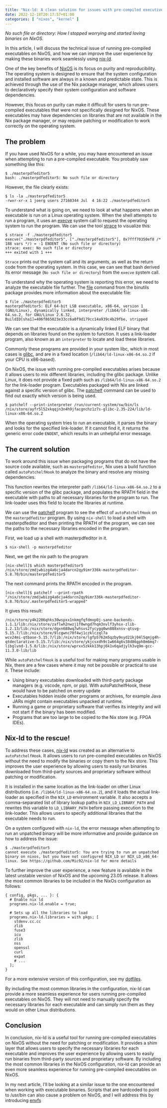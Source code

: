 ```yaml
---
title: "Nix-ld: A clean solution for issues with pre-compiled executives on Nixos"
date: 2022-12-18T20:17:57+01:00
categories: [ "nixos", "kernel" ]
---
```

*No such file or directory: How I stopped worrying and started loving binaries on NixOS.*

In this article, I will discuss the technical issue of running pre-compiled
executables on NixOS, and how we can improve the user experience 
by making these binaries work seamlessly using [nix-ld](https://github.com/Mic92/nix-ld).

One of the key benefits of [NixOS](https://nixos.org/) is its focus on purity
and reproducibility. The operating system is designed to ensure that the system
configuration and installed software are always in a known and predictable
state. This is achieved through the use of the Nix package manager, which allows
users to declaratively specify their system configuration and software
dependencies.

However, this focus on purity can make it difficult for users to run
pre-compiled executables that were not specifically designed for NixOS. These
executables may have dependencies on libraries that are not available in the Nix
package manager, or may require patching or modification to work correctly on
the operating system.


##  The problem

If you have used NixOS for a while, you may have encountered an issue when attempting to run a pre-compiled executable. You probably saw something like this:

```command
$ ./masterpdfeditor5
bash: ./masterpdfeditor5: No such file or directory
```

However, the file clearly exists:

```command
$ ls -la ./masterpdfeditor5
-rwxr-xr-x 1 joerg users 27160344 Jul  4 16:22 ./masterpdfeditor5
```

To understand what is going on, we need to look at what happens when an
executable is run on a Linux operating system. When the shell attempts to run a
program, it uses an
[execve](https://man7.org/linux/man-pages/man2/execve.2.html) system call to
request the operating system to run the program. We can use the tool
[strace](https://strace.io/) to visualize this:


```command
$ strace -f ./masterpdfeditor5
execve("./masterpdfeditor5", ["./masterpdfeditor5"], 0x7fff70350ef8 /* 188 vars */) = -1 ENOENT (No such file or directory)
strace: exec: No such file or directory
+++ exited with 1 +++
```

`Strace` prints out the system call and its arguments, as well as the return
code from the operating system. In this case, we can see that bash derived its
error message (`No such file or directory`) from the `execve` system call.

To understand why the operating system is reporting this error, we need to
analyze the executable file further. The [file](https://man7.org/linux/man-pages/man1/file.1.html) command from the binutils package
provides more information about the executable file:

```command
$ file ./masterpdfeditor5
masterpdfeditor5: ELF 64-bit LSB executable, x86-64, version 1 (GNU/Linux), dynamically linked, interpreter /lib64/ld-linux-x86-64.so.2, for GNU/Linux 2.6.32, BuildID[sha1]=406f865023e33cc6a0f9d179cc14a939c4b29fbe, stripped
```

We can see that the executable is a dynamically linked ELF binary that depends
on libraries found on the system to function. It uses a link-loader program,
also known as an `interpreter` to locate and load these libraries.

Commonly these programs are provided in your system libc, which in most cases is
[glibc](https://www.gnu.org/software/libc/), and are in a fixed location 
(`/lib64/ld-linux-x86-64.so.2` if your CPU is x86-based).

On NixOS, the issue with running pre-compiled executables arises because it
allows users to mix different libraries, including the glibc package. Unlike Linux, it does not provide a fixed path such as `/lib64/ld-linux-x86-64.so.2` for the
link-loader program. Executables packaged with Nix are linked against a specific
version of glibc. The [patchelf](https://github.com/Mic92/patchelf) command can be used to find out exactly which version is being used.

```command
$ patchelf --print-interpreter /run/current-system/sw/bin/ls
/nix/store/ayfr5l52xkqqjn3n4h9jfacgnchz1z7s-glibc-2.35-224/lib/ld-linux-x86-64.so.2
```

When the operating system tries to run an executable, it parses the binary and
looks for the specified link-loader. If it cannot find it, it returns the
generic error code `ENOENT`, which results in an unhelpful error message.

## The current solution

To work around this issue when packaging programs that do not have the source
code available, such as `masterpdfeditor`, Nix uses a build function called
`autoPatchelfHook` to analyze the binary and resolve any missing dependencies.

This function rewrites the interpreter path `/lib64/ld-linux-x86-64.so.2` to a
specific version of the glibc package, and populates the RPATH field in the
executable with paths to all necessary libraries for the program to run. The
link-loader uses this field to locate the libraries at runtime.

We can use the [patchelf](https://github.com/NixOS/patchelf) program to see the
effect of `autoPatchelfHook` on the `masterpdfeditor` program. By using
`nix-shell` to load a shell with masterpdfeditor and then printing the RPATH of
the program, we can see the paths to the necessary libraries encoded in the
program.

First, we load up a shell with masterpdfeditor in it.

```command
$ nix-shell -p masterpdfeditor
```

Next, we get the nix path to the program

```command
[nix-shell]$ which masterpdfeditor5
/nix/store/zmdjwbizg4a6cja4darcn2qy9imr336k-masterpdfeditor-5.8.70/bin/masterpdfeditor5
```

The next command prints the RPATH encoded in the program.

```command
[nix-shell]$ patchelf --print-rpath "/nix/store/zmdjwbizg4a6cja4darcn2qy9imr336k-masterpdfeditor-5.8.70/bin/.masterpdfeditor5-wrapped"
```

It gives this result:

```command
/nix/store/y4k2206qhks30wspxx1nkmgfqfdmxp0j-sane-backends-1.1.1/lib:/nix/store/zaflwh2nwzj1f0wngd7hqm3nvlf3yhsx-zlib-1.2.13/lib:/nix/store/dgxn688wq7whsvs2fycygq0wn888xnsv-qtsvg-5.15.7/lib:/nix/store/9lcgwnc70f4wj1czklczql7a
wcv24mi-qtbase-5.15.7/lib:/nix/store/lgfp5762m5qzby9syd21kj04l5qmjg4h-qtdeclarative-5.15.7/lib:/nix/store/ykjcsxdh9c1w664g6v38d86gph8m6mq7-libglvnd-1.5.0/lib:/nix/store/wprxx5zkkk13hpj6k1v6qadjylh3vq9m-gcc-11.3.0-lib/lib
```

While `autoPatchelfHook` is a useful tool for making many programs usable in Nix,
there are a few cases where it may not be possible or practical to use it. These include:

- Using binary executables downloaded with third-party package managers (e.g.
  vscode, npm, or pip). With autoPatchelfHook, these would have to be patched on every update
- Executables hidden inside other programs or archives, for example Java JARs might contain executables unpacked at runtime.
- Running a game or proprietary software that verifies its integrity and will not start if the binary has been modified.
- Programs that are too large to be copied to the Nix store (e.g. FPGA IDEs).

## Nix-ld to the rescue!

To address these cases, [nix-ld](https://github.com/Mic92/nix-ld) was created as an alternative to `autoPatchelfHook`. It allows users to run pre-compiled executables on NixOS without the need to modify the binaries or copy them to the Nix store. This improves the user experience by allowing users to easily run binaries downloaded from third-party sources and proprietary software without patching or modification.

It is installed in the same location as the link-loader on other Linux
distributions (i.e. `/lib64/ld-linux-x86-64.so.2`), and it loads the actual
link-loader as specified in the `NIX_LD` environment variable. It also accepts a
comma-separated list of library lookup paths in `NIX_LD_LIBRARY_PATH` and
rewrites this variable to `LD_LIBRARY_PATH` before passing execution to the
link-loader. This allows users to specify additional libraries that the
executable needs to run.

On a system configured with `nix-ld`, the error message when attempting to run
an unpatched binary will be more informative and provide guidance on how to
address the issue:

```command
$ ./masterpdfeditor5
cannot execute ./masterpdfeditor5: You are trying to run an unpatched binary on nixos, but you have not configured NIX_LD or NIX_LD_x86_64-linux. See https://github.com/Mic92/nix-ld for more details
```

To further improve the user experience, a new feature is available in the latest unstable version of NixOS and the upcoming 23.05 release. It allows the most common libraries to be included in the NixOs configuration as follows:

```
{ config, pkgs, ... }: {
  # Enable nix ld
  programs.nix-ld.enable = true;

  # Sets up all the libraries to load
  programs.nix-ld.libraries = with pkgs; [
    stdenv.cc.cc
    zlib
    fuse3
    icu
    zlib
    nss
    openssl
    curl
    expat
    # ...
  ];
}
```

For a more extensive version of this configuration, see my [dotfiles](https://github.com/Mic92/dotfiles/blob/master/nixos/modules/nix-ld.nix).

By including the most common libraries in the configuration, nix-ld can provide
a more seamless experience for users running pre-compiled executables on NixOS. They will not need to manually specify the necessary libraries for each
executable and can simply run them as they would on other Linux distributions.

## Conclusion

In conclusion, nix-ld is a useful tool for running pre-compiled executables on
NixOS without the need for patching or modification. It provides a shim layer
that allows users to specify the necessary libraries for each executable and
improves the user experience by allowing users to easily run binaries from
third-party sources and proprietary software. By including the most common
libraries in the NixOS configuration, nix-ld can provide an even more seamless
experience for running pre-compiled executables on NixOS. 

In my next article, I’ll be looking at a similar issue to the one encountered when working with executable binaries. Scripts that are hardcoded to point to /usr/bin can also cause a problem on NixOS, and I will address this by introducing [envfs](https://github.com/Mic92/envfs)
